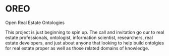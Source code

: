 # OREO
Open Real Estate Ontologies

This project is just beginning to spin up. The call and invitation go our to real estate professionals, ontologist, information scientist, researchers, real estate developers, and just about anyone that looking to help build ontolgies for real estate proper as well as those related domains of knowledge.
